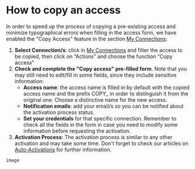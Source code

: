 ﻿---
sidebar_position: 4
---

# How to copy an access


In order to speed up the process of copying a pre-existing access and minimize typographical errors when filling in the access form, we have enabled the "Copy Access" feature in the section [My Connections](https://app.travelgatex.com/connections/myconnections):

1. **Select Connection/s**: click in [My Connections](https://knowledge.travelgatex.com/my-connections) and filter the access to be copied, then click on “Actions” and choose the function “Copy access”
1. **Check and complete the "Copy access" pre-filled form**. Note that you may still need to edit/fill in some fields, since they include sensitive information:
	- **Access name**: the access name is filled in by default with the copied access name and the prefix COPY_ in order to distinguish it from the original one. Choose a distinctive name for the new access.
	- **Notification emails**: add your email/s so you can be notified about the activation process status.
	- **Set your credentials** for that specific connection. Remember to check all the fields in the form in case you need to modify some information before requesting the activation.
1. **Activation Process**: The activation process is similar to any other activation and may take some time. Don't forget to check our articles on [Auto-Activations](https://knowledge.travelgate.com/auto-activations-quickguide) for further information.

```
image
```
